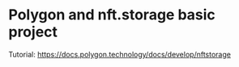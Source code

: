 # Polygon and nft.storage basic project

Tutorial: https://docs.polygon.technology/docs/develop/nftstorage
